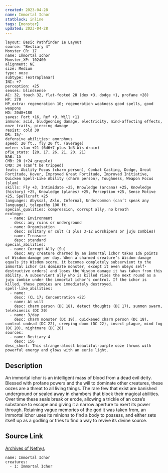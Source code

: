 ```yaml
---
created: 2023-04-28
name: Immortal Ichor
statblock: inline
tags: [monster]
updated: 2023-04-28
---
```

```statblock
layout: Basic Pathfinder 1e Layout
source: "Bestiary 4"
Monster_CR: 17
name: Immortal Ichor
Monster_XP: 102400
alignment: NE
size: Medium
type: ooze
subtype: (extraplanar)
INI: +7
perception: +25
senses: blindsense
AC: 32, touch 32, flat-footed 28 (dex +3, dodge +1, profane +28)
HP: 270
HP_extra: regeneration 10; regeneration weakness good spells, good weapons
HD: 20d8+180
saves: Fort +16, Ref +9, Will +11
immune: acid, bludgeoning damage, electricity, mind-affecting effects, ooze traits, piercing damage
resist: cold 30
DR: 15/-
defensive_abilities: amorphous
speed: 20 ft., fly 20 ft. (average)
melee: slam +21 (6d6+7 plus 1d3 Wis drain)
pf1e_stats: [20, 17, 26, 21, 20, 21]
BAB: 15
CMB: 20 (+24 grapple)
CMD: 34 (can’t be tripped)
feats: Ability Focus (charm person), Combat Casting, Dodge, Great Fortitude, Hover, Improved Great Fortitude, Improved Initiative, Quicken Spell-Like Ability (charm person), Toughness, Weapon Focus (slam)
skills: Fly +3, Intimidate +25, Knowledge (arcana) +25, Knowledge (history) +25, Knowledge (planes) +25, Perception +25, Sense Motive +25, Spellcraft +25
languages: Abyssal, Aklo, Infernal, Undercommon (can’t speak any language), telepathy 100 ft.
special_qualities: compression, corrupt ally, no breath
ecology:
  - name: Environment
    desc: any ruins or underground
  - name: Organisation
    desc: solitary or cult (1 plus 3-12 worshipers or juju zombies)
  - name: Treasure
    desc: standard
special_abilities:
  - name: Corrupt Ally (Su)
    desc: Any creature charmed by an immortal ichor takes 1d6 points of Wisdom damage per day. When a charmed creature’s Wisdom damage equals its Wisdom score, it becomes completely subservient to the immortal ichor (as dominate monster, except it even obeys self-destructive orders) and loses the Wisdom damage it has taken from this ability. A subservient ally who is killed rises the next round as a juju zombie under the immortal ichor’s control. If the ichor is killed, these zombies are immediately destroyed.
spell-like_abilities:
  - name:
    desc: (CL 17; Concentration +22)
  - name: At will
    desc: charm person (DC 18), detect thoughts (DC 17), summon swarm, telekinesis (DC 20)
  - name: 3/day
    desc: charm monster (DC 19), quickened charm person (DC 18), control undead (DC 22), creeping doom (DC 22), insect plague, mind fog (DC 20), nightmare (DC 20)
sources:
  - name: Bestiary 4
    desc: 156
desc_short: This strange-almost beautiful-purple ooze thrums with powerful energy and glows with an eerie light.
```
## Description
An immortal ichor is an intelligent mass of blood from a dead evil deity. Blessed with profane powers and the will to dominate other creatures, these oozes are a threat to all living things. The rare few that exist are banished underground or sealed away in chambers that block their magical abilities. Over time these seals break or erode, allowing a trickle of an ooze’s substance to escape and giving it a narrow aperture to exert its power through. Retaining vague memories of the god it was taken from, an immortal ichor uses its minions to find a body to possess, and either sets itself up as a godling or tries to find a way to revive its divine source.
## Source Link
[Archives of Nethys](https://aonprd.com/MonsterDisplay.aspx?ItemName=Immortal%20Ichor)
```encounter-table
name: Immortal Ichor
creatures:
  - 1: Immortal Ichor
```
